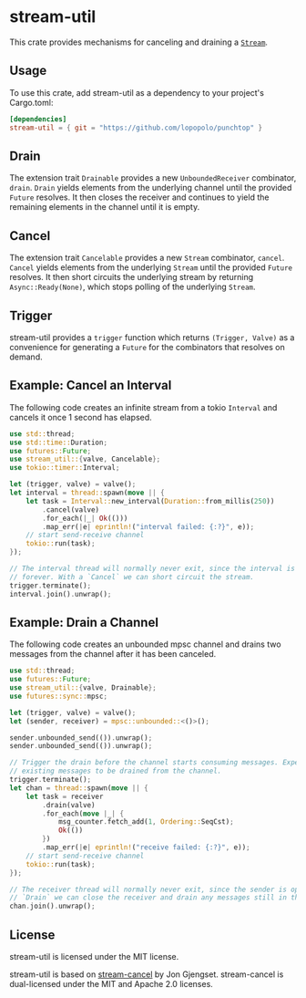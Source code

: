 # stream-util

This crate provides mechanisms for canceling and draining a
[`Stream`](https://docs.rs/futures/0.1/futures/stream/trait.Stream.html).

## Usage

To use this crate, add stream-util as a dependency to your project's Cargo.toml:

```toml
[dependencies]
stream-util = { git = "https://github.com/lopopolo/punchtop" }
```

## Drain

The extension trait `Drainable` provides a new `UnboundedReceiver` combinator,
`drain`. `Drain` yields elements from the underlying channel until the provided
`Future` resolves. It then closes the receiver and continues to yield the
remaining elements in the channel until it is empty.

## Cancel

The extension trait `Cancelable` provides a new `Stream` combinator, `cancel`.
`Cancel` yields elements from the underlying `Stream` until the provided `Future`
resolves. It then short circuits the underlying stream by returning
`Async::Ready(None)`, which stops polling of the underlying `Stream`.

## Trigger

stream-util provides a `trigger` function which returns `(Trigger, Valve)` as a
convenience for generating a `Future` for the combinators that resolves on
demand.

## Example: Cancel an Interval

The following code creates an infinite stream from a tokio `Interval` and cancels
it once 1 second has elapsed.

```rust
use std::thread;
use std::time::Duration;
use futures::Future;
use stream_util::{valve, Cancelable};
use tokio::timer::Interval;

let (trigger, valve) = valve();
let interval = thread::spawn(move || {
    let task = Interval::new_interval(Duration::from_millis(250))
        .cancel(valve)
        .for_each(|_| Ok(()))
        .map_err(|e| eprintln!("interval failed: {:?}", e));
    // start send-receive channel
    tokio::run(task);
});

// The interval thread will normally never exit, since the interval is repeats
// forever. With a `Cancel` we can short circuit the stream.
trigger.terminate();
interval.join().unwrap();
```

## Example: Drain a Channel

The following code creates an unbounded mpsc channel and drains two messages from
the channel after it has been canceled.

```rust
use std::thread;
use futures::Future;
use stream_util::{valve, Drainable};
use futures::sync::mpsc;

let (trigger, valve) = valve();
let (sender, receiver) = mpsc::unbounded::<()>();

sender.unbounded_send(()).unwrap();
sender.unbounded_send(()).unwrap();

// Trigger the drain before the channel starts consuming messages. Expect all
// existing messages to be drained from the channel.
trigger.terminate();
let chan = thread::spawn(move || {
    let task = receiver
        .drain(valve)
        .for_each(move |_| {
            msg_counter.fetch_add(1, Ordering::SeqCst);
            Ok(())
        })
        .map_err(|e| eprintln!("receive failed: {:?}", e));
    // start send-receive channel
    tokio::run(task);
});

// The receiver thread will normally never exit, since the sender is open. With a
// `Drain` we can close the receiver and drain any messages still in the channel.
chan.join().unwrap();
```

## License

stream-util is licensed under the MIT license.

stream-util is based on [stream-cancel](https://github.com/jonhoo/stream-cancel)
by Jon Gjengset. stream-cancel is dual-licensed under the MIT and Apache 2.0
licenses.
